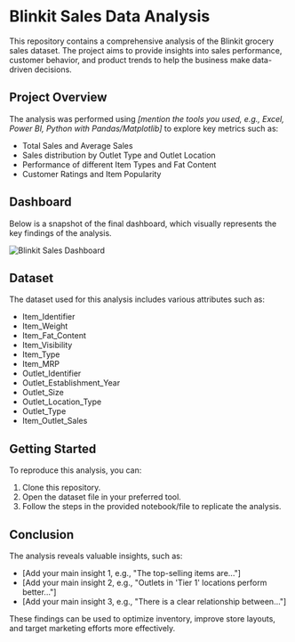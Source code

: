 # Blinkit Sales Data Analysis

This repository contains a comprehensive analysis of the Blinkit grocery sales dataset. The project aims to provide insights into sales performance, customer behavior, and product trends to help the business make data-driven decisions.

## Project Overview

The analysis was performed using *[mention the tools you used, e.g., Excel, Power BI, Python with Pandas/Matplotlib]* to explore key metrics such as:

* Total Sales and Average Sales
* Sales distribution by Outlet Type and Outlet Location
* Performance of different Item Types and Fat Content
* Customer Ratings and Item Popularity

## Dashboard

Below is a snapshot of the final dashboard, which visually represents the key findings of the analysis.

![Blinkit Sales Dashboard](dashboard_Image.png)

## Dataset

The dataset used for this analysis includes various attributes such as:

* Item_Identifier
* Item_Weight
* Item_Fat_Content
* Item_Visibility
* Item_Type
* Item_MRP
* Outlet_Identifier
* Outlet_Establishment_Year
* Outlet_Size
* Outlet_Location_Type
* Outlet_Type
* Item_Outlet_Sales

## Getting Started

To reproduce this analysis, you can:
1. Clone this repository.
2. Open the dataset file in your preferred tool.
3. Follow the steps in the provided notebook/file to replicate the analysis.

## Conclusion

The analysis reveals valuable insights, such as:
* [Add your main insight 1, e.g., "The top-selling items are..."]
* [Add your main insight 2, e.g., "Outlets in 'Tier 1' locations perform better..."]
* [Add your main insight 3, e.g., "There is a clear relationship between..."]

These findings can be used to optimize inventory, improve store layouts, and target marketing efforts more effectively.
